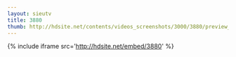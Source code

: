 ```yaml
---
layout: sieutv
title: 3880
thumb: http://hdsite.net/contents/videos_screenshots/3000/3880/preview_360p.mp4.jpg
---
```

{% include iframe src='http://hdsite.net/embed/3880' %}
 

